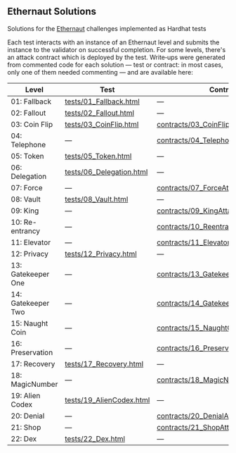 ## Ethernaut Solutions
Solutions for the [Ethernaut](https://ethernaut.openzeppelin.com/) challenges implemented as Hardhat tests

Each test interacts with an instance of an Ethernaut level and submits the instance to the validator on successful completion. For some levels, there's an attack contract which is deployed by the test. Write‑ups were generated from commented code for each solution ― test or contract: in most cases, only one of them needed commenting ― and are available here:

| Level              | Test                         | Contract                                   |
|--------------------|------------------------------|--------------------------------------------|
| 01: Fallback       | [tests/01_Fallback.html][1]  | ―                                          |
| 02: Fallout        | [tests/02_Fallout.html][2]   | ―                                          |
| 03: Coin Flip      | [tests/03_CoinFlip.html][3]  | [contracts/03_CoinFlipAttack.html][23]     |
| 04: Telephone      | ―                            | [contracts/04_TelephoneAttack.html][4]     |
| 05: Token          | [tests/05_Token.html][5]     | ―                                          |
| 06: Delegation     | [tests/06_Delegation.html][6]| ―                                          |
| 07: Force          | ―                            | [contracts/07_ForceAttack.html][7]         |
| 08: Vault          | [tests/08_Vault.html][8]     | ―                                          |
| 09: King           | ―                            | [contracts/09_KingAttack.html][9]          |
| 10: Re-entrancy    | ―                            | [contracts/10_ReentranceAttack.html][10]   |
| 11: Elevator       | ―                            | [contracts/11_ElevatorAttack.html][11]     |
| 12: Privacy        | [tests/12_Privacy.html][12]  | ―                                          |
| 13: Gatekeeper One | ―                            | [contracts/13_GatekeeperOneAttack.html][13]|
| 14: Gatekeeper Two | ―                            | [contracts/14_GatekeeperTwoAttack.html][14]|
| 15: Naught Coin    | ―                            | [contracts/15_NaughtCoinAttack.html][15]   |
| 16: Preservation   | ―                            | [contracts/16_PreservationAttack.html][16] |
| 17: Recovery       | [tests/17_Recovery.html][17] | ―                                          |
| 18: MagicNumber    | ―                            | [contracts/18_MagicNumAttack.html][18]     |
| 19: Alien Codex    | [tests/19_AlienCodex.html][19] | ―                                        |
| 20: Denial         | ―                            | [contracts/20_DenialAttack.html][20]       |
| 21: Shop           | ―                            | [contracts/21_ShopAttack.html][21]         |
| 22: Dex            | [tests/22_Dex.html][22]      | ―                                          |

[1]: https://jonassantoso.com/v/ethernaut/tests/01_Fallback.html
[2]: https://jonassantoso.com/v/ethernaut/tests/02_Fallout.html
[3]: https://jonassantoso.com/v/ethernaut/tests/03_CoinFlip.html
[4]: https://jonassantoso.com/v/ethernaut/contracts/04_TelephoneAttack.html
[5]: https://jonassantoso.com/v/ethernaut/tests/05_Token.html
[6]: https://jonassantoso.com/v/ethernaut/tests/06_Delegation.html
[7]: https://jonassantoso.com/v/ethernaut/contracts/07_ForceAttack.html
[8]: https://jonassantoso.com/v/ethernaut/tests/08_Vault.html
[9]: https://jonassantoso.com/v/ethernaut/contracts/09_KingAttack.html
[10]: https://jonassantoso.com/v/ethernaut/contracts/10_ReentranceAttack.html
[11]: https://jonassantoso.com/v/ethernaut/contracts/11_ElevatorAttack.html
[12]: https://jonassantoso.com/v/ethernaut/tests/12_Privacy.html
[13]: https://jonassantoso.com/v/ethernaut/contracts/13_GatekeeperOneAttack.html
[14]: https://jonassantoso.com/v/ethernaut/contracts/14_GatekeeperTwoAttack.html
[15]: https://jonassantoso.com/v/ethernaut/contracts/15_NaughtCoinAttack.html
[16]: https://jonassantoso.com/v/ethernaut/contracts/16_PreservationAttack.html
[17]: https://jonassantoso.com/v/ethernaut/tests/17_Recovery.html
[18]: https://jonassantoso.com/v/ethernaut/contracts/18_MagicNumAttack.html
[19]: https://jonassantoso.com/v/ethernaut/tests/19_AlienCodex.html
[20]: https://jonassantoso.com/v/ethernaut/contracts/20_DenialAttack.html
[21]: https://jonassantoso.com/v/ethernaut/contracts/21_ShopAttack.html
[22]: https://jonassantoso.com/v/ethernaut/tests/22_Dex.html
[23]: https://jonassantoso.com/v/ethernaut/contracts/03_CoinFlipAttack.html
